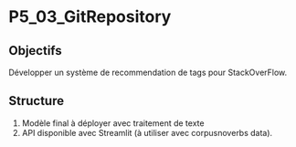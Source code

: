 # P5_03_GitRepository

## Objectifs

Développer un système de recommendation de tags pour StackOverFlow.

## Structure 

1. Modèle final à déployer avec traitement de texte
2. API disponible avec Streamlit (à utiliser avec corpusnoverbs data).
